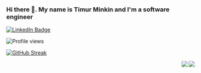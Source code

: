 ### Hi there 👋. My name is Timur Minkin and I'm a software engineer
[<img src="https://img.shields.io/badge/LinkedIn-blue?style=for-the-badge&logo=linkedin&logoColor=white" alt="LinkedIn Badge"/>](https://www.linkedin.com/in/damilurg)

<img src="https://komarev.com/ghpvc/?username=damilurg&style=flat-square&color=blue" alt="Profile views"/>

[![GitHub Streak](http://github-readme-streak-stats.herokuapp.com?user=damilurg)](https://git.io/streak-stats)

<img src="https://github-readme-stats.vercel.app/api/top-langs/?username=damilurg&langs_count=7" align="right">

<img src="https://github-readme-stats.vercel.app/api?username=damilurg&show_icons=true&count_private=true" align="right" />


